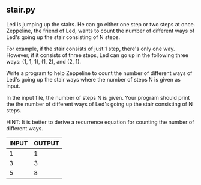 ## stair.py

Led is jumping up the stairs. He can go either one step or two steps at once. Zeppeline, the friend of Led, wants to count the number of different ways of Led's going up the stair consisting of N steps.

For example, if the stair consists of just 1 step, there's only one way. However, if it consists of three steps, Led can go up in the following three ways: (1, 1, 1), (1, 2), and (2, 1).

Write a program to help Zeppeline to count the number of different ways of Led's going up the stair ways where the number of steps N is given as input. 

In the input file, the number of steps N is given. Your program should print the the number of different ways of Led's going up the stair consisting of N steps.

HINT: It is better to derive a recurrence equation for counting the number of different ways.

INPUT | OUTPUT 
--- | ---
1 | 1
3 | 3
5 | 8